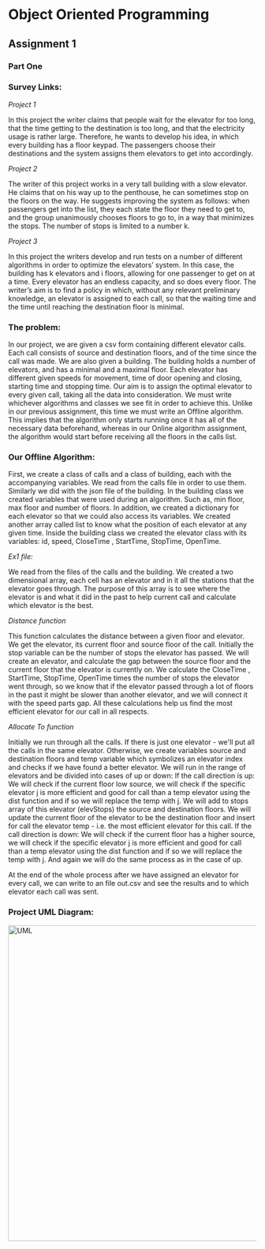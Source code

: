 # Object Oriented Programming
## Assignment 1

### Part One


### Survey Links:

_Project 1_

In this project the writer claims that people wait for the elevator for too long, that the time  getting to the destination is too long, and that the electricity usage is rather large.
Therefore, he wants to develop his idea, in which every building has a floor keypad. The passengers choose their destinations and the system assigns them elevators to get into accordingly.

_Project 2_

The writer of this project works in a very tall building with a slow elevator. He claims that on his way up to the penthouse, he can sometimes stop on the floors on the way. He suggests improving the system as follows: when passengers get into the list, they each state the floor they need to get to, and the group unanimously chooses floors to go to, in a way that minimizes the stops. The number of stops is limited to a number k.

_Project 3_

In this project the writers develop and run tests on a number of different algorithms in order to optimize the elevators’ system. In this case, the building has k elevators and i floors, allowing for one passenger to get on at a time. Every elevator has an endless capacity, and so does every floor. The writer’s aim is to find a policy in which, without any relevant preliminary knowledge, an elevator is assigned to each call, so that the waiting time and the time until reaching the destination floor is minimal.

### The problem:
In our project, we are given a csv form containing different elevator calls. Each call consists of source and destination floors, and of the time since the call was made.
We are also given a building. The building holds a number of elevators, and has a minimal and a maximal floor. Each elevator has different given speeds for movement, time of door opening and closing, starting time and stopping time.
Our aim is to assign the optimal elevator to every given call, taking all the data into consideration. We must write whichever algorithms and classes we see fit in order to achieve this.
Unlike in our previous assignment, this time we must write an Offline algorithm. This implies that the algorithm only starts running once it has all of the necessary data beforehand, whereas in our Online algorithm assignment, the algorithm would start before receiving all the floors in the calls list.

### Our Offline Algorithm:
First, we create a class of calls and a class of building, each with the accompanying variables.
We read from the calls file in order to use them. Similarly we did with the json file of the building. 
In the building class we created variables that were used during an algorithm. Such as, min floor, max floor and number of floors. In addition, we created a dictionary for each elevator so that we could also access its variables. We created another array called list to know what the position of each elevator at any given time. Inside the building class we created the elevator class with its variables: id, speed, CloseTime , StartTime, StopTime, OpenTime.

_Ex1 file:_ 

We read from the files of the calls and the building.
We created a two dimensional array, each cell has an elevator and in it all the stations that the elevator goes through. The purpose of this array is to see where the elevator is and what it did in the past to help current call and calculate which elevator is the best.  

_Distance function_

This function calculates the distance between a given floor and elevator.
We get the elevator, its current floor and source floor of the call.
Initially the stop variable can be the number of stops the elevator has passed.
We will create an elevator, and calculate the gap between the source floor and the current floor that the elevator is currently on.
We calculate the CloseTime , StartTime, StopTime, OpenTime times the number of stops the elevator went through, so we know that if the elevator passed through a lot of floors in the past it might be slower than another elevator, and we will connect it with the speed parts gap.
All these calculations help us find the most efficient elevator for our call in all respects.

_Allocate To function_

Initially we run through all the calls. If there is just one elevator - we'll put all the calls in the same elevator.
Otherwise, we create variables source and destination floors and temp variable which symbolizes an elevator index and checks if we have found a better elevator.
We will run in the range of elevators and be divided into cases of up or down:
If the call direction is up:
We will check if the current floor low source, we will check if the specific elevator j is more efficient and good for call than a temp elevator using the dist function and if so we will replace the temp with j.
We will add to stops array of this elevator (elevStops) the source and destination floors.
We will update the current floor of the elevator to be the destination floor and insert for call the elevator temp - i.e. the most efficient elevator for this call.
If the call direction is down:
We will check if the current floor has a higher source, we will check if the specific elevator j is more efficient and good for call than a temp elevator using the dist function and if so we will replace the temp with j.
And again we will do the same process as in the case of up.


At the end of the whole process after we have assigned an elevator for every call, we can write to an file out.csv and see the results and to which elevator each call was sent.




### Project UML Diagram:
<img width="640" alt="UML" src="https://user-images.githubusercontent.com/76524924/142403545-bfd14015-7178-4f2a-aaa2-fe2af01e8aa0.png">



